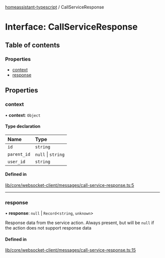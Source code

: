 [homeassistant-typescript](../README.md) / CallServiceResponse

# Interface: CallServiceResponse

## Table of contents

### Properties

- [context](CallServiceResponse.md#context)
- [response](CallServiceResponse.md#response)

## Properties

### context

• **context**: `Object`

#### Type declaration

| Name | Type |
| :------ | :------ |
| `id` | `string` |
| `parent_id` | ``null`` \| `string` |
| `user_id` | `string` |

#### Defined in

[lib/core/websocket-client/messages/call-service-response.ts:5](https://github.com/benwainwright/hass-ts/blob/65947ed/src/lib/core/websocket-client/messages/call-service-response.ts#L5)

___

### response

• **response**: ``null`` \| `Record`\<`string`, `unknown`\>

Response data from the service action. Always present, but
will be `null` if the action does not support response data

#### Defined in

[lib/core/websocket-client/messages/call-service-response.ts:15](https://github.com/benwainwright/hass-ts/blob/65947ed/src/lib/core/websocket-client/messages/call-service-response.ts#L15)
